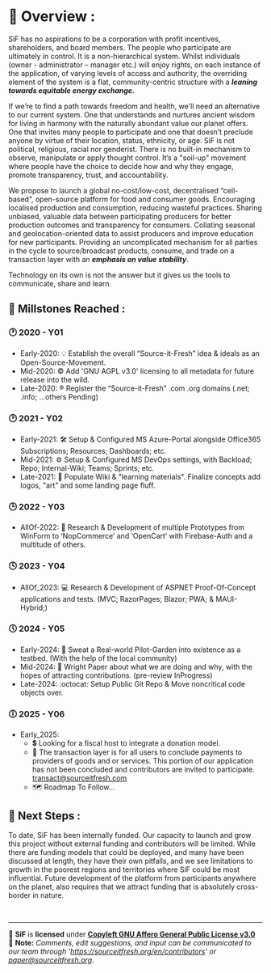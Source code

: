 <!--
**Here are some ideas to get you started:**

🙋‍♀️ A short introduction - what is your organization all about?
🌈 Contribution guidelines - how can the community get involved?
👩‍💻 Useful resources - where can the community find your docs? Is there anything else the community should know?
🍿 Fun facts - what does your team eat for breakfast?
🧙 Remember, you can do mighty things with the power of [Markdown](https://docs.github.com/github/writing-on-github/getting-started-with-writing-and-formatting-on-github/basic-writing-and-formatting-syntax)
-->

# :ledger: Overview : 
SiF has no aspirations to be a corporation with profit incentives, shareholders, and board members. The people who participate are ultimately in control. It is a non-hierarchical system. Whilst individuals (owner - administrator – manager etc.) will enjoy rights, on each instance of the application, of varying levels of access and authority, the overriding element of the system is a flat, community-centric structure with a _**leaning towards equitable energy exchange.**_

If we’re to find a path towards freedom and health, we'll need an alternative to our current system. One that understands and nurtures ancient wisdom for living in harmony with the naturally abundant value our planet offers. One that invites many people to participate and one that doesn’t preclude anyone by virtue of their location, status, ethnicity, or age. SiF is not political, religious, racial nor genderist. There is no built-in mechanism to observe, manipulate or apply thought control. It’s a "soil-up" movement where people have the choice to decide how and why they engage, promote transparency, trust, and accountability. 

We propose to launch a global no-cost/low-cost, decentralised “cell-based”, open-source platform for food and consumer goods. Encouraging localised production and consumption, reducing wasteful practices. Sharing unbiased, valuable data between participating producers for better production outcomes and transparency for consumers. Collating seasonal and geolocation-oriented data to assist producers and improve education for new participants. Providing an uncomplicated mechanism for all parties in the cycle to source/broadcast products, consume, and trade on a transaction layer with an **_emphasis on value stability_**.

Technology on its own is not the answer but it gives us the tools to communicate, share and learn. 

## :triangular_flag_on_post: Millstones Reached : 
### :clock1: 2020 - Y01 
- Early-2020: :bulb: Establish the overall “Source-it-Fresh” idea & ideals as an Open-Source-Movement.
- Mid-2020: :copyright: Add 'GNU AGPL v3.0' licensing to all metadata for future release into the wild.
- Late-2020: :registered: Register the “Source-it-Fresh” .com .org domains (.net; .info; ...others Pending)

### :clock2: 2021 - Y02
- Early-2021: :hammer_and_wrench: Setup & Configured MS Azure-Portal alongside Office365 Subscriptions; Resources; Dashboards; etc.
- Mid-2021: :gear: Setup & Configured MS DevOps settings, with Backload; Repo; Internal-Wiki; Teams; Sprints; etc.
- Late-2021: :art: Populate Wiki & "learning materials". Finalize concepts add logos, "art" and some landing page fluff.

### :clock3: 2022 - Y03
* AllOf-2022: :triangular_ruler: Research & Development of multiple Prototypes from WinForm to ‘NopCommerce’ and ‘OpenCart’ with Firebase-Auth and a multitude of others.

### :clock4: 2023 - Y04
* AllOf_2023: :computer: Research & Development of ASPNET Proof-Of-Concept applications and tests. (MVC; RazorPages; Blazor; PWA; & MAUI-Hybrid;)

### :clock5: 2024 - Y05
- Early-2024: :seedling: Sweat a Real-world Pilot-Garden into existence as a testbed. (With the help of the local community)
- Mid-2024: :newspaper: Wright Paper about what we are doing and why, with the hopes of attracting contributions. (pre-review InProgress)
- Late-2024: :octocat: Setup Public Git Repo & Move noncritical code objects over.

### :clock6: 2025 - Y06
* Early_2025:
  - :heavy_dollar_sign: Looking for a fiscal host to integrate a donation model.
  - :open_book: The transaction layer is for all users to conclude payments to providers of goods and or services. This portion of our application has not been concluded and contributors are invited to participate. transact@sourceitfresh.com
  - :world_map: Roadmap To Follow...

## :sunrise: Next Steps : 
To date, SiF has been internally funded. Our capacity to launch and grow this project without external funding and contributors will be limited. While there are funding models that could be deployed, and many have been discussed at length, they have their own pitfalls, and we see limitations to growth in the poorest regions and territories where SiF could be most influential.
Future development of the platform from participants anywhere on the planet, also requires that we attract funding that is absolutely cross-border in nature.

<br>

---

:scroll: **SiF** is **licensed** under [**Copyleft GNU Affero General Public License v3.0**](https://www.gnu.org/licenses/agpl-3.0.en.html) <br>
:email: **Note:** _Comments, edit suggestions, and input can be communicated to our team through 'https://sourceitfresh.org/en/contributors' or_ [_paper@sourceitfresh.org_](mailto:paper@sourceitfresh.org?subject=SIF%20Paper%20Feedback).
